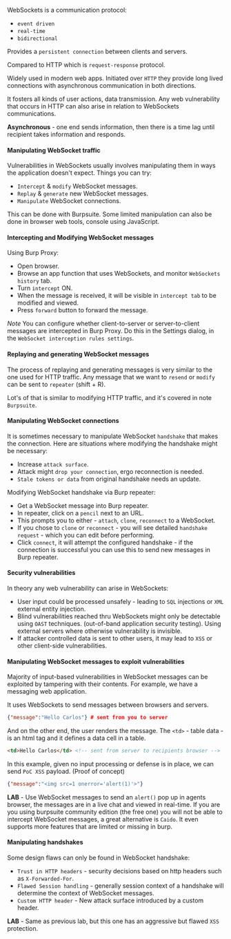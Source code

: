 WebSockets is a communication protocol:
- `event driven`
- `real-time`
- `bidirectional`

Provides a `persistent connection` between clients and servers.

Compared to HTTP which is `request-response` protocol.

Widely used in modern web apps.
Initiated over `HTTP` they provide long lived connections with asynchronous communication in both directions.

It fosters all kinds of user actions, data transmission.
Any web vulnerability that occurs in HTTP can also arise in relation to WebSockets communications.

**Asynchronous** - one end sends information, then there is a time lag until recipient takes information and responds.


#### Manipulating WebSocket traffic

Vulnerabilities in WebSockets usually involves manipulating them in ways the application doesn't expect.
Things you can try:
- `Intercept` & `modify` WebSocket messages.
- `Replay` & `generate` new WebSocket messages.
- `Manipulate` WebSocket connections.

This can be done with Burpsuite.
Some limited manipulation can also be done in browser web tools, console using JavaScript.


#### Intercepting and Modifying WebSocket messages

Using Burp Proxy:
- Open browser.
- Browse an app function that uses WebSockets, and monitor `WebSockets history` tab.
- Turn `intercept` ON.
- When the message is received, it will be visible in `intercept tab` to be modified and viewed.
- Press `forward` button to forward the message.

*Note*
You can configure whether client-to-server or server-to-client messages are intercepted in Burp Proxy. 
Do this in the Settings dialog, in the `WebSocket interception rules settings`.

#### Replaying and generating WebSocket messages

The process of replaying and generating messages is very similar to the one used for HTTP traffic.
Any message that we want to `resend` or `modify` can be sent to `repeater` (shift + R).

Lot's of that is similar to modifying HTTP traffic, and it's covered in note `Burpsuite`.

#### Manipulating WebSocket connections

It is sometimes necessary to manipulate WebSocket `handshake` that makes the connection.
Here are situations where modifying the handshake might be necessary:
- Increase `attack surface`.
- Attack might `drop your connection`, ergo reconnection is needed.
- `Stale tokens or data` from original handshake needs an update.

Modifying WebSocket handshake via Burp repeater:
- Get a WebSocket message into Burp repeater.
- In repeater, click on a `pencil` next to an URL.
- This prompts you to either - `attach`, `clone`, `reconnect` to a WebSocket.
- If you chose to `clone` or `reconnect` - you will see detailed `handshake request` - which you can edit before performing.
- Click `connect`, it will attempt the configured handshake - if the connection is successful you can use this to send new messages in Burp repeater.


#### Security vulnerabilities

In theory any web vulnerability can arise in WebSockets:
- User input could be processed unsafely - leading to `SQL` injections or `XML` external entity injection.
- Blind vulnerabilities reached thru WebSockets might only be detectable using `OAST` techniques. (out-of-band application security testing). Using external servers where otherwise vulnerability is invisible.
- If attacker controlled data is sent to other users, it may lead to `XSS` or other client-side vulnerabilities.


#### Manipulating WebSocket messages to exploit vulnerabilities 

Majority of input-based vulnerabilities in WebSocket messages can be exploited by tampering with their contents.
For example, we have a messaging web application.

It uses WebSockets to send messages between browsers and servers.
```json
{"message":"Hello Carlos"} # sent from you to server
```

And on the other end, the user renders the message. The `<td>` - table data - is an html tag and it defines a data cell in a table.
```html
<td>Hello Carlos</td> <!-- sent from server to recipients browser -->
```

In this example, given no input processing or defense is in place, we can send `PoC XSS` payload. (Proof of concept)
```json
{"message":"<img src=1 onerror='alert(1)'>"}
```

**LAB** - Use WebSocket messages to send an `alert()` pop up in agents browser, the messages are in a live chat and viewed in real-time.
If you are you using burpsuite community edition (the free one) you will not be able to intercept WebSocket messages, a great alternative is `Caido`.
It even supports more features that are limited or missing in burp.

#### Manipulating handshakes

Some design flaws can only be found in WebSocket handshake:
- `Trust in HTTP headers` - security decisions based on http headers such as `X-Forwarded-For`.
- `Flawed Session handling` - generally session context of a handshake will determine the context of WebSocket messages.
- `Custom HTTP header` - New attack surface introduced by a custom header.

**LAB** - Same as previous lab, but this one has an aggressive but flawed `XSS` protection.  